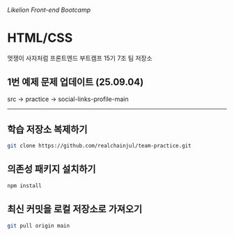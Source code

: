 ###### Likelion Front-end Bootcamp

# HTML/CSS

멋쟁이 사자처럼 프론트엔드 부트캠프 15기 7조 팀 저장소 

## 1번 예제 문제 업데이트 (25.09.04)
src -> practice -> social-links-profile-main 
<hr>

## 학습 저장소 복제하기

```sh
git clone https://github.com/realchainjul/team-practice.git
```

## 의존성 패키지 설치하기

```sh
npm install
```

## 최신 커밋을 로컬 저장소로 가져오기

```sh
git pull origin main
```
